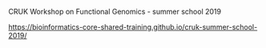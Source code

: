CRUK Workshop on Functional Genomics - summer school 2019

https://bioinformatics-core-shared-training.github.io/cruk-summer-school-2019/
